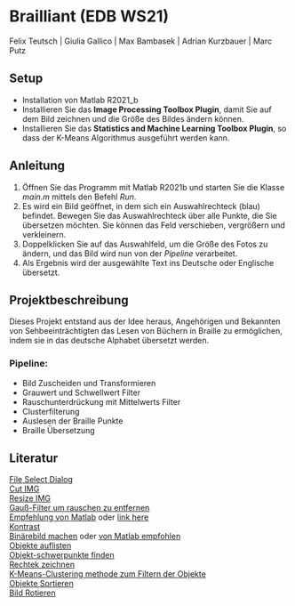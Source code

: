 # Brailliant (EDB WS21)
Felix Teutsch | Giulia Gallico | Max Bambasek | Adrian Kurzbauer | Marc Putz

## Setup
* Installation von Matlab R2021_b
* Installieren Sie das **Image Processing Toolbox Plugin**, damit Sie auf dem Bild zeichnen und die Größe des Bildes ändern können.
* Installieren Sie das **Statistics and Machine Learning Toolbox Plugin**, so dass der K-Means Algorithmus ausgeführt werden kann.

## Anleitung
1. Öffnen Sie das Programm mit Matlab R2021b und starten Sie die Klasse *main.m* mittels den Befehl *Run*.
2. Es wird ein Bild geöffnet, in dem sich ein Auswahlrechteck (blau) befindet. Bewegen Sie das Auswahlrechteck über alle Punkte, die Sie übersetzen möchten. Sie können das Feld verschieben, vergrößern und verkleinern.
3. Doppelklicken Sie auf das Auswahlfeld, um die Größe des Fotos zu ändern, und das Bild wird nun von der *Pipeline* verarbeitet.
4. Als Ergebnis wird der ausgewählte Text ins Deutsche oder Englische übersetzt.

## Projektbeschreibung
Dieses Projekt entstand aus der Idee heraus, Angehörigen und Bekannten von Sehbeeinträchtigten das Lesen von Büchern in Braille zu ermöglichen, indem sie in das deutsche Alphabet übersetzt werden.

### Pipeline:
* Bild Zuscheiden und Transformieren
* Grauwert und Schwellwert Filter
* Rauschunterdrückung mit Mittelwerts Filter
* Clusterfilterung
* Auslesen der Braille Punkte
* Braille Übersetzung

## Literatur
[File Select Dialog](https://kr.mathworks.com/help/matlab/ref/uigetfile.html?searchHighlight=uigetfil)  
[Cut IMG](https://de.mathworks.com/help/images/ref/imcrop.html?searchHighlight=imcrop)  
[Resize IMG](https://de.mathworks.com/help/matlab/ref/imresize.html?searchHighlight=imresize)  
[Gauß-Filter um rauschen zu entfernen](https://de.mathworks.com/help/images/ref/fspecial.html?searchHighlight=fspecial)  
[Empfehlung von Matlab](https://de.mathworks.com/help/images/ref/imgaussfilt.html) oder [link here](https://de.mathworks.com/help/images/ref/imgaussfilt3.html)  
[Kontrast](https://de.mathworks.com/help/images/ref/imadjust.html?s_tid=srchtitle)  
[Binärebild machen](https://de.mathworks.com/help/images/ref/im2bw.html?searchHighlight=im2bw) oder [von Matlab empfohlen](https://de.mathworks.com/help/images/ref/imbinarize.html)  
[Objekte auflisten](https://de.mathworks.com/help/images/ref/bwlabel.html?searchHighlight=bwlabel)  
[Objekt-schwerpunkte finden](https://de.mathworks.com/help/images/ref/regionprops.html?searchHighlight=regionprops)  
[Rechtek zeichnen](https://de.mathworks.com/help/matlab/ref/rectangle.html?searchHighlight=rectangle)  
[K-Means-Clustering methode zum Filtern der Objekte](https://de.mathworks.com/help/stats/kmeans.html?searchHighlight=kmeans)  
[Objekte Sortieren](https://de.mathworks.com/help/matlab/ref/double.sortrows.html?searchHighlight=sortrows)  
[Bild Rotieren](https://de.mathworks.com/help/images/ref/imrotate.html?searchHighlight=imrotate)  
